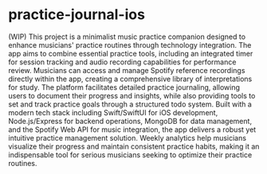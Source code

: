 # practice-journal-ios

(WIP) This project is a minimalist music practice companion designed to enhance musicians' practice routines through  technology integration. The app aims to combine essential practice tools, including an integrated timer for session tracking and audio recording capabilities for performance review. Musicians can access and manage Spotify reference recordings directly within the app, creating a comprehensive library of interpretations for study. The platform facilitates detailed practice journaling, allowing users to document their progress and insights, while also providing tools to set and track practice goals through a structured todo system. Built with a modern tech stack including Swift/SwiftUI for iOS development, Node.js/Express for backend operations, MongoDB for data management, and the Spotify Web API for music integration, the app delivers a robust yet intuitive practice management solution. Weekly analytics help musicians visualize their progress and maintain consistent practice habits, making it an indispensable tool for serious musicians seeking to optimize their practice routines.